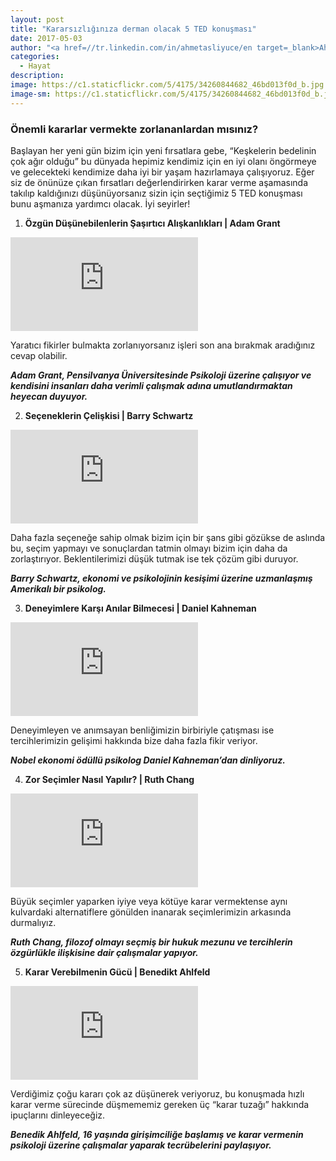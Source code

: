 ```yaml
---
layout: post
title: "Kararsızlığınıza derman olacak 5 TED konuşması"
date: 2017-05-03
author: "<a href=//tr.linkedin.com/in/ahmetasliyuce/en target=_blank>Ahmet Aslıyüce</a>"
categories:
  - Hayat
description:
image: https://c1.staticflickr.com/5/4175/34260844682_46bd013f0d_b.jpg
image-sm: https://c1.staticflickr.com/5/4175/34260844682_46bd013f0d_b.jpg
---
```

### Önemli kararlar vermekte zorlananlardan mısınız? 

Başlayan her yeni gün bizim için yeni fırsatlara gebe, “Keşkelerin bedelinin çok ağır olduğu” bu dünyada hepimiz kendimiz için en iyi olanı öngörmeye ve gelecekteki kendimize daha iyi bir yaşam hazırlamaya çalışıyoruz.
Eğer siz de önünüze çıkan fırsatları değerlendirirken karar verme aşamasında takılıp kaldığınızı düşünüyorsanız sizin için seçtiğimiz 5 TED konuşması bunu aşmanıza yardımcı olacak. İyi seyirler!

1. **Özgün Düşünebilenlerin Şaşırtıcı Alışkanlıkları &#124; Adam Grant**

<iframe src="https://www.youtube.com/embed/fxbCHn6gE3U" frameborder="0" allowfullscreen></iframe>

Yaratıcı fikirler bulmakta zorlanıyorsanız işleri son ana bırakmak aradığınız cevap olabilir.

***Adam Grant, Pensilvanya Üniversitesinde Psikoloji üzerine çalışıyor ve kendisini insanları daha verimli çalışmak adına umutlandırmaktan heyecan duyuyor.***

2. **Seçeneklerin Çelişkisi &#124; Barry Schwartz**

<iframe src="https://www.youtube.com/embed/VO6XEQIsCoM" frameborder="0" allowfullscreen></iframe>

Daha fazla seçeneğe sahip olmak bizim için bir şans gibi gözükse de aslında bu, seçim yapmayı ve sonuçlardan tatmin olmayı bizim için daha da zorlaştırıyor. Beklentilerimizi düşük tutmak ise tek çözüm gibi duruyor.

***Barry Schwartz, ekonomi ve psikolojinin kesişimi üzerine uzmanlaşmış Amerikalı bir psikolog.***

3. **Deneyimlere Karşı Anılar Bilmecesi &#124; Daniel Kahneman**

<iframe src="https://www.youtube.com/embed/XgRlrBl-7Yg" frameborder="0" allowfullscreen></iframe>

Deneyimleyen ve anımsayan benliğimizin birbiriyle çatışması ise tercihlerimizin gelişimi hakkında bize daha fazla fikir veriyor.

***Nobel ekonomi ödüllü psikolog Daniel Kahneman’dan dinliyoruz.***

4. **Zor Seçimler Nasıl Yapılır? &#124; Ruth Chang**

<iframe src="https://www.youtube.com/embed/8GQZuzIdeQQ" frameborder="0" allowfullscreen></iframe>

Büyük seçimler yaparken iyiye veya kötüye karar vermektense aynı kulvardaki alternatiflere gönülden inanarak seçimlerimizin arkasında durmalıyız.

***Ruth Chang, filozof olmayı seçmiş bir hukuk mezunu ve tercihlerin özgürlükle ilişkisine dair çalışmalar yapıyor.***

5. **Karar Verebilmenin Gücü &#124; Benedikt Ahlfeld**

<iframe src="https://www.youtube.com/embed/542qgGgL1s4" frameborder="0" allowfullscreen></iframe>

Verdiğimiz çoğu kararı çok az düşünerek veriyoruz, bu konuşmada hızlı karar verme sürecinde düşmememiz gereken üç “karar tuzağı” hakkında ipuçlarını dinleyeceğiz.

***Benedik Ahlfeld, 16 yaşında girişimciliğe başlamış ve karar vermenin psikoloji üzerine çalışmalar yaparak tecrübelerini paylaşıyor.***
